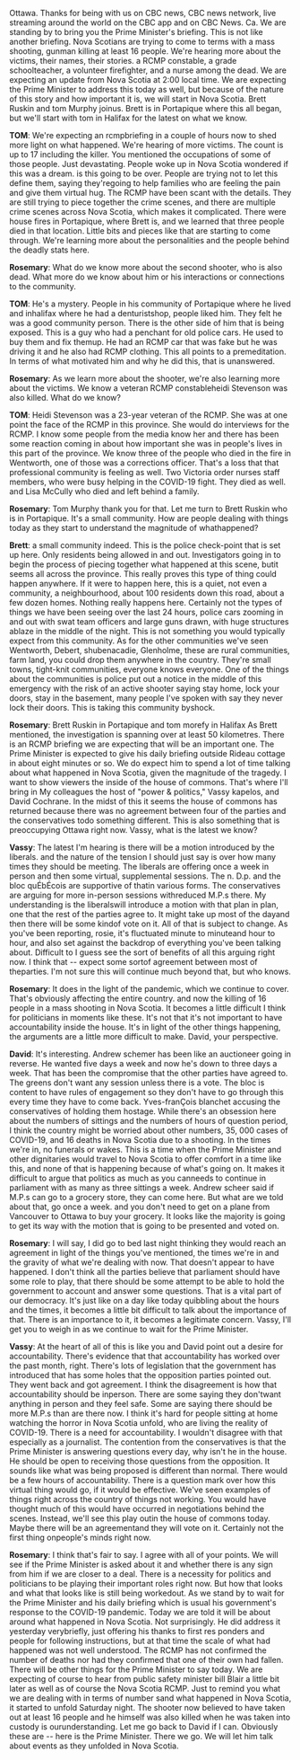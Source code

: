 

Ottawa.
Thanks for being with us on CBC news, CBC news network, live streaming around the world on the CBC app and on CBC News.
Ca. We are standing by to bring you the Prime Minister's briefing.
This is not like another briefing.
Nova Scotians are trying to come to terms with a mass shooting, gunman killing at least 16 people.
We're hearing more about the victims, their names, their stories.
a RCMP constable, a grade schoolteacher, a volunteer firefighter, and a nurse among the dead.
We are expecting an update from Nova Scotia at 2:00 local time.
We are expecting the Prime Minister to address this today as well, but because of the nature of this story and how important it is, we will start in Nova Scotia.
Brett Ruskin and tom Murphy joinus.
Brett is in Portapique where this all began, but we'll start with tom in Halifax for the latest on what we know.



**TOM**:
We're expecting an rcmpbriefing in a couple of hours now to shed more light on what happened.
We're hearing of more victims.
The count is up to 17 including the killer.
You mentioned the occupations of some of those people.
Just devastating.
People woke up in Nova Scotia wondered if this was a dream.
is this going to be over.
People are trying not to let this define them, saying they'regoing to help families who are feeling the pain and give them virtual hug.
The RCMP have been scant with the details.
They are still trying to piece together the crime scenes, and there are multiple crime scenes across Nova Scotia, which makes it complicated.
There were house fires in Portapique, where Brett is, and we learned that three people died in that location.
Little bits and pieces like that are starting to come through.
We're learning more about the personalities and the people behind the deadly stats here.



**Rosemary**:
What do we know more about the second shooter, who is also dead.
What more do we know about him or his interactions or connections to the community.



**TOM**:
He's a mystery.
People in his community of Portapique where he lived and inhalifax where he had a denturistshop, people liked him.
They felt he was a good community person.
There is the other side of him that is being exposed.
This is a guy who had a penchant for old police cars.
He used to buy them and fix themup.
He had an RCMP car that was fake but he was driving it and he also had RCMP clothing.
This all points to a premeditation.
In terms of what motivated him and why he did this, that is unanswered.



**Rosemary**:
As we learn more about the shooter, we're also learning more about the victims.
We know a veteran RCMP constableheidi Stevenson was also killed.
What do we know?



**TOM**:
Heidi Stevenson was a 23-year veteran of the RCMP.
She was at one point the face of the RCMP in this province.
She would do interviews for the RCMP.
I know some people from the media know her and there has been some reaction coming in about how important she was in people's lives in this part of the province.
We know three of the people who died in the fire in Wentworth, one of those was a corrections officer.
That's a loss that that professional community is feeling as well.
Two Victoria order nurses staff members, who were busy helping in the COVID-19 fight.
They died as well.
and Lisa McCully who died and left behind a family.



**Rosemary**:
Tom Murphy thank you for that.
Let me turn to Brett Ruskin who is in Portapique.
It's a small community.
How are people dealing with things today as they start to understand the magnitude of whathappened?



**Brett**:
a small community indeed.
This is the police check-point that is set up here.
Only residents being allowed in and out.
Investigators going in to begin the process of piecing together what happened at this scene, butit seems all across the province.
This really proves this type of thing could happen anywhere.
If it were to happen here, this is a quiet, not even a community, a neighbourhood, about 100 residents down this road, about a few dozen homes.
Nothing really happens here.
Certainly not the types of things we have been seeing over the last 24 hours, police cars zooming in and out with swat team officers and large guns drawn, with huge structures ablaze in the middle of the night.
This is not something you would typically expect from this community.
As for the other communities we've seen Wentworth, Debert, shubenacadie, Glenholme, these are rural communities, farm land, you could drop them anywhere in the country.
They're small towns, tight-knit communities, everyone knows everyone.
One of the things about the communities is police put out a notice in the middle of this emergency with the risk of an active shooter saying stay home, lock your doors, stay in the basement, many people I've spoken with say they never lock their doors.
This is taking this community byshock.



**Rosemary**:
Brett Ruskin in Portapique and tom morefy in Halifax As Brett mentioned, the investigation is spanning over at least 50 kilometres.
There is an RCMP briefing we are expecting that will be an important one.
The Prime Minister is expected to give his daily briefing outside Rideau cottage in about eight minutes or so. We do expect him to spend a lot of time talking about what happened in Nova Scotia, given the magnitude of the tragedy.
I want to show viewers the inside of the house of commons.
That's where I'll bring in My colleagues the host of "power & politics," Vassy kapelos, and David Cochrane.
In the midst of this it seems the house of commons has returned because there was no agreement between four of the parties and the conservatives todo something different.
This is also something that is preoccupying Ottawa right now.
Vassy, what is the latest we know?



**Vassy**:
The latest I'm hearing is there will be a motion introduced by the liberals.
and the nature of the tension I should just say is over how many times they should be meeting.
The liberals are offering once a week in person and then some virtual, supplemental sessions.
The n. D.p. and the bloc quÉbÉcois are supportive of thatin various forms.
The conservatives are arguing for more in-person sessions withreduced M.P.s there.
My understanding is the liberalswill introduce a motion with that plan in plan, one that the rest of the parties agree to. It might take up most of the dayand then there will be some kindof vote on it. All of that is subject to change.
As you've been reporting, rosie, it's fluctuated minute to minuteand hour to hour, and also set against the backdrop of everything you've been talking about.
Difficult to I guess see the sort of benefits of all this arguing right now.
I think that -- expect some sortof agreement between most of theparties.
I'm not sure this will continue much beyond that, but who knows.



**Rosemary**:
It does in the light of the pandemic, which we continue to cover.
That's obviously affecting the entire country.
and now the killing of 16 people in a mass shooting in Nova Scotia.
It becomes a little difficult I think for politicians in moments like these.
It's not that it's not important to have accountability inside the house.
It's in light of the other things happening, the arguments are a little more difficult to make.
David, your perspective.



**David**:
It's interesting.
Andrew schemer has been like an auctioneer going in reverse.
He wanted five days a week and now he's down to three days a week.
That has been the compromise that the other parties have agreed to. The greens don't want any session unless there is a vote.
The bloc is content to have rules of engagement so they don't have to go through this every time they have to come back.
Yves-franÇois blanchet accusing the conservatives of holding them hostage.
While there's an obsession here about the numbers of sittings and the numbers of hours of question period, I think the country might be worried about other numbers, 35, 000 cases of COVID-19, and 16 deaths in Nova Scotia due to a shooting.
In the times we're in, no funerals or wakes.
This is a time when the Prime Minister and other dignitaries would travel to Nova Scotia to offer comfort in a time like this, and none of that is happening because of what's going on. It makes it difficult to argue that politics as much as you canneeds to continue in parliament with as many as three sittings a week.
Andrew scheer said if M.P.s can go to a grocery store, they can come here.
But what are we told about that, go once a week.
and you don't need to get on a plane from Vancouver to Ottawa to buy your grocery.
It looks like the majority is going to get its way with the motion that is going to be presented and voted on.



**Rosemary**:
I will say, I did go to bed last night thinking they would reach an agreement in light of the things you've mentioned, the times we're in and the gravity of what we're dealing with now.
That doesn't appear to have happened.
I don't think all the parties believe that parliament should have some role to play, that there should be some attempt to be able to hold the government to account and answer some questions.
That is a vital part of our democracy.
It's just like on a day like today quibbling about the hours and the times, it becomes a little bit difficult to talk about the importance of that.
There is an importance to it, it becomes a legitimate concern.
Vassy, I'll get you to weigh in as we continue to wait for the Prime Minister.



**Vassy**:
At the heart of all of this is like you and David point out a desire for accountability.
There's evidence that that accountability has worked over the past month, right.
There's lots of legislation that the government has introduced that has some holes that the opposition parties pointed out.
They went back and got agreement.
I think the disagreement is how that accountability should be inperson.
There are some saying they don'twant anything in person and they feel safe.
Some are saying there should be more M.P.s than are there now.
I think it's hard for people sitting at home watching the horror in Nova Scotia unfold, who are living the reality of COVID-19. There is a need for accountability.
I wouldn't disagree with that especially as a journalist.
The contention from the conservatives is that the Prime Minister is answering questions every day, why isn't he in the house.
He should be open to receiving those questions from the opposition.
It sounds like what was being proposed is different than normal.
There would be a few hours of accountability.
There is a question mark over how this virtual thing would go, if it would be effective.
We've seen examples of things right across the country of things not working.
You would have thought much of this would have occurred in negotiations behind the scenes.
Instead, we'll see this play outin the house of commons today.
Maybe there will be an agreementand they will vote on it. Certainly not the first thing onpeople's minds right now.



**Rosemary**:
I think that's fair to say.
I agree with all of your points.
We will see if the Prime Minister is asked about it and whether there is any sign from him if we are closer to a deal.
There is a necessity for politics and politicians to be playing their important roles right now.
But how that looks and what that looks like is still being workedout.
As we stand by to wait for the Prime Minister and his daily briefing which is usual his government's response to the COVID-19 pandemic.
Today we are told it will be about around what happened in Nova Scotia.
Not surprisingly.
He did address it yesterday verybriefly, just offering his thanks to first res ponders and people for following instructions, but at that time the scale of what had happened was not well understood.
The RCMP has not confirmed the number of deaths nor had they confirmed that one of their own had fallen.
There will be other things for the Prime Minister to say today.
We are expecting of course to hear from public safety minister bill Blair a little bit later as well as of course the Nova Scotia RCMP.
Just to remind you what we are dealing with in terms of number sand what happened in Nova Scotia, it started to unfold Saturday night.
The shooter now believed to have taken out at least 16 people and he himself was also killed when he was taken into custody is ourunderstanding.
Let me go back to David if I can.
Obviously these are -- here is the Prime Minister.
There we go. We will let him talk about events as they unfolded in Nova Scotia.
